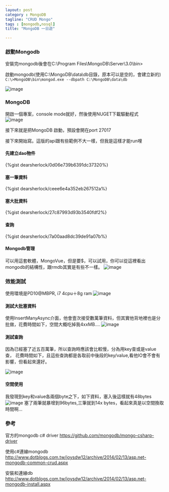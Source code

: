 ```yaml
---
layout: postcategory : MongoDB 
tagline: "CRUD Mongo"
tags : [mongodb,nosql] 
title: "MongoDB 一日遊"

---
```

### 啟動Mongodb

安裝完mongodb後會在C:\Program Files\MongoDB\Server\3.0\bin>

啟動mongodb(使用C:\MongoDB\data\db目錄，原本可以是空的，會建立新的)
`C:\>MongoDB\bin\mongod.exe --dbpath C:\MongoDB\data\db
`

![image](https://farm1.staticflickr.com/390/18291687020_59e1ae57bd_o.png)

### MongoDB

開啟一個專案，console mode就好，然後使用NUGET下載驅動程式  
![image](https://farm1.staticflickr.com/355/18471817082_9ebacdbb1b_o.png)

接下來就是把MongoDB 啟動，預設會開在port 27017


接下來開始寫。這版的api跟有些範例不大一樣，但我是這樣才能run哩

#### 先建立dao物件

{%gist dearsherlock/0d06e739b6391dc37320%}

#### 塞一筆資料
{%gist dearsherlock/ceee6e4a352eb267512a%}

#### 塞大批資料
{%gist dearsherlock/27c87993d93b3540fdf2%}

#### 查詢
{%gist dearsherlock/7a00aad8dc39de91a07b%}

#### Mongodb管理
可以用這套軟體，MongoVue，但是要$，可以試用，你可以從這裡看出mongodb的結構性，跟rmdb其實是有些不一樣。
![image](https://farm1.staticflickr.com/319/18318317160_233a1de548_o.png)

### 效能測試
使用環境是PD10@MBPR, i7 4cpu＋8g ram
![image](https://farm1.staticflickr.com/519/18500947552_acd69c38ac_o.png)

#### 測試大批塞資料
使用InsertManyAsync介面，他會壹次接受數萬筆資料，但其實他背地裡也是分批做，花費時間如下，空間大概吃掉我4xxMB....
![image](https://farm1.staticflickr.com/382/18317657440_8dce8e7d31_o.png)

#### 測試查詢
因為已經塞了近五百萬筆，所以查詢時應該會比較慢，分為用key查或是value查，
花費時間如下，且這些查詢都是各取前中後段的key/value,看他IO會不會有影響，但看起來還好。

![image](https://farm1.staticflickr.com/507/18319215169_c8c295a342_o.png)

#### 空間使用
我發現到key和value各兩個byte之下，如下資料，塞入後這樣就有48bytes
![image](https://farm1.staticflickr.com/503/18505712615_77e4853bda_o.png)
塞了兩筆就暴增到96bytes,三筆就到14x bytes，看起來真是以空間換取時間啊...

### 參考
官方的mongodb c# driver 
https://github.com/mongodb/mongo-csharp-driver

使用c#連線mongodb
http://www.dotblogs.com.tw/joysdw12/archive/2014/02/13/asp.net-mongodb-common-crud.aspx

安裝和連線db
http://www.dotblogs.com.tw/joysdw12/archive/2014/02/13/asp.net-mongodb-install.aspx


